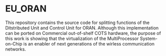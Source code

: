 # EU_ORAN
This repository contains the source code for splitting functions of the Ditstributed Unit and Control Unit for ORAN. Although this implementation can be ported on Commercial out-of-shelf COTS hardware, the purpose of this work is showing that the virtualization of the MultiProcessor System-on-Chip is an enabler of next generations of the wirless communication networks.
